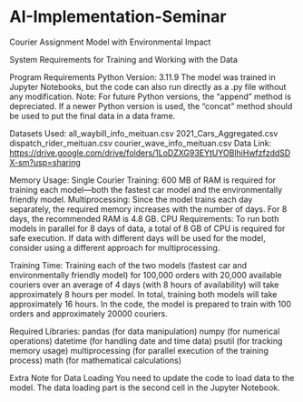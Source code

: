 # AI-Implementation-Seminar
Courier Assignment Model with Environmental Impact

System Requirements for Training and Working with the Data 

Program Requirements
Python Version: 3.11.9
The model was trained in Jupyter Notebooks, but the code can also run directly as a .py file without any modification.
Note: For future Python versions, the “append” method is depreciated. If a newer Python version is used, the “concat” method should be used to put the final data in a data frame. 

Datasets Used:
all_waybill_info_meituan.csv
2021_Cars_Aggregated.csv
dispatch_rider_meituan.csv
courier_wave_info_meituan.csv
Data Link: https://drive.google.com/drive/folders/1LoDZXG93EYtUYOBlhiHwfzfzddSDX-sm?usp=sharing

Memory Usage:
Single Courier Training: 600 MB of RAM is required for training each model—both the fastest car model and the environmentally friendly model.
Multiprocessing: Since the model trains each day separately, the required memory increases with the number of days. For 8 days, the recommended RAM is 4.8 GB.
CPU Requirements: To run both models in parallel for 8 days of data, a total of 8 GB of CPU is required for safe execution. If data with different days will be used for the model, consider using a different approach for multiprocessing. 

Training Time:
Training each of the two models (fastest car and environmentally friendly model) for 100,000 orders with 20,000 available couriers over an average of 4 days (with 8 hours of availability) will take approximately 8 hours per model.
In total, training both models will take approximately 16 hours.
In the code, the model is prepared to train with 100 orders and approximately 20000 couriers. 

Required Libraries:
pandas (for data manipulation)
numpy (for numerical operations)
datetime (for handling date and time data)
psutil (for tracking memory usage)
multiprocessing (for parallel execution of the training process)
math (for mathematical calculations)

Extra Note for Data Loading 
You need to update the code to load data to the model. The data loading part is the second cell in the Jupyter Notebook. 
